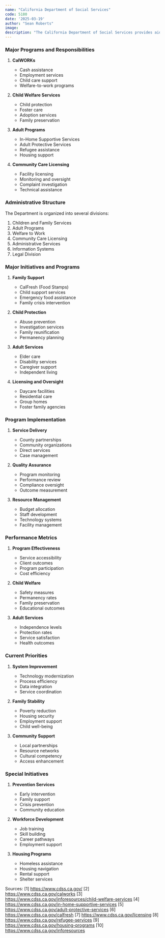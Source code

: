 ```yaml
---
name: "California Department of Social Services"
code: 5180
date: '2025-03-19'
author: "Sean Roberts"
image: 
description: "The California Department of Social Services provides aid, services and protection to needy children and adults while strengthening and encouraging individual responsibility and independence."
---
```


### Major Programs and Responsibilities

1. **CalWORKs**
   - Cash assistance
   - Employment services
   - Child care support
   - Welfare-to-work programs

2. **Child Welfare Services**
   - Child protection
   - Foster care
   - Adoption services
   - Family preservation

3. **Adult Programs**
   - In-Home Supportive Services
   - Adult Protective Services
   - Refugee assistance
   - Housing support

4. **Community Care Licensing**
   - Facility licensing
   - Monitoring and oversight
   - Complaint investigation
   - Technical assistance

### Administrative Structure

The Department is organized into several divisions:

1. Children and Family Services
2. Adult Programs
3. Welfare to Work
4. Community Care Licensing
5. Administrative Services
6. Information Systems
7. Legal Division

### Major Initiatives and Programs

1. **Family Support**
   - CalFresh (Food Stamps)
   - Child support services
   - Emergency food assistance
   - Family crisis intervention

2. **Child Protection**
   - Abuse prevention
   - Investigation services
   - Family reunification
   - Permanency planning

3. **Adult Services**
   - Elder care
   - Disability services
   - Caregiver support
   - Independent living

4. **Licensing and Oversight**
   - Daycare facilities
   - Residential care
   - Group homes
   - Foster family agencies

### Program Implementation

1. **Service Delivery**
   - County partnerships
   - Community organizations
   - Direct services
   - Case management

2. **Quality Assurance**
   - Program monitoring
   - Performance review
   - Compliance oversight
   - Outcome measurement

3. **Resource Management**
   - Budget allocation
   - Staff development
   - Technology systems
   - Facility management

### Performance Metrics

1. **Program Effectiveness**
   - Service accessibility
   - Client outcomes
   - Program participation
   - Cost efficiency

2. **Child Welfare**
   - Safety measures
   - Permanency rates
   - Family preservation
   - Educational outcomes

3. **Adult Services**
   - Independence levels
   - Protection rates
   - Service satisfaction
   - Health outcomes

### Current Priorities

1. **System Improvement**
   - Technology modernization
   - Process efficiency
   - Data integration
   - Service coordination

2. **Family Stability**
   - Poverty reduction
   - Housing security
   - Employment support
   - Child well-being

3. **Community Support**
   - Local partnerships
   - Resource networks
   - Cultural competency
   - Access enhancement

### Special Initiatives

1. **Prevention Services**
   - Early intervention
   - Family support
   - Crisis prevention
   - Community education

2. **Workforce Development**
   - Job training
   - Skill building
   - Career pathways
   - Employment support

3. **Housing Programs**
   - Homeless assistance
   - Housing navigation
   - Rental support
   - Shelter services

Sources:
[1] https://www.cdss.ca.gov/
[2] https://www.cdss.ca.gov/calworks
[3] https://www.cdss.ca.gov/inforesources/child-welfare-services
[4] https://www.cdss.ca.gov/in-home-supportive-services
[5] https://www.cdss.ca.gov/adult-protective-services
[6] https://www.cdss.ca.gov/calfresh
[7] https://www.cdss.ca.gov/licensing
[8] https://www.cdss.ca.gov/refugee-services
[9] https://www.cdss.ca.gov/housing-programs
[10] https://www.cdss.ca.gov/inforesources 